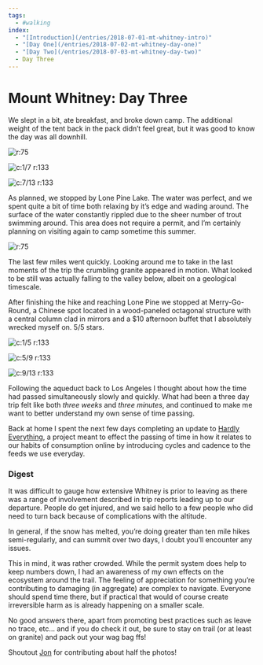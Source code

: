 ```yaml
---
tags:
  - #walking
index: 
  - "[Introduction](/entries/2018-07-01-mt-whitney-intro)"
  - "[Day One](/entries/2018-07-02-mt-whitney-day-one)"
  - "[Day Two](/entries/2018-07-03-mt-whitney-day-two)"
  - Day Three
---
```


# Mount Whitney: Day Three

We slept in a bit, ate breakfast, and broke down camp. The additional weight of the tent back in the pack didn’t feel great, but it was good to know the day was all downhill.

![r:75](70-jg_75.jpg)

<!-- more -->

![c:1/7 r:133](71-jk_133.jpg)

![c:7/13 r:133](72-jg_133.jpg)

As planned, we stopped by Lone Pine Lake. The water was perfect, and we spent quite a bit of time both relaxing by it’s edge and wading around. The surface of the water constantly rippled due to the sheer number of trout swimming around. This area does not require a permit, and I’m certainly planning on visiting again to camp sometime this summer.

![r:75](73-jg_75.jpg)

The last few miles went quickly. Looking around me to take in the last moments of the trip the crumbling granite appeared in motion. What looked to be still was actually falling to the valley below, albeit on a geological timescale. 

After finishing the hike and reaching Lone Pine we stopped at Merry-Go-Round, a Chinese spot located in a wood-paneled octagonal structure with a central column clad in mirrors and a $10 afternoon buffet that I absolutely wrecked myself on. 5/5 stars.

![c:1/5 r:133](75-jk_133.jpg)

![c:5/9 r:133](76-jg_133.jpg)

![c:9/13 r:133](77-jg_133.jpg)

Following the aqueduct back to Los Angeles I thought about how the time had passed simultaneously slowly and quickly. What had been a three day trip felt like both *three weeks* and *three minutes*, and continued to make me want to better understand my own sense of time passing.

Back at home I spent the next few days completing an update to [Hardly Everything](https://hardlyeverything), a project meant to effect the passing of time in how it relates to our habits of consumption online by introducing cycles and cadence to the feeds we use everyday.

### Digest

It was difficult to gauge how extensive Whitney is prior to leaving as there was a range of involvement described in trip reports leading up to our departure. People do get injured, and we said hello to a few people who did need to turn back because of complications with the altitude.

In general, if the snow has melted, you’re doing greater than ten mile hikes semi-regularly, and can summit over two days, I doubt you’ll encounter any issues.

This in mind, it was rather crowded. While the permit system does help to keep numbers down, I had an awareness of my own effects on the ecosystem around the trail. The feeling of appreciation for something you’re contributing to damaging (in aggregate) are complex to navigate. Everyone should spend time there, but if practical that would of course create irreversible harm as is already happening on a smaller scale. 

No good answers there, apart from promoting best practices such as leave no trace, etc… and if you do check it out, be sure to stay on trail (or at least on granite) and pack out your wag bag ffs!

Shoutout [Jon](https://jongacnik.com/) for contributing about half the photos!